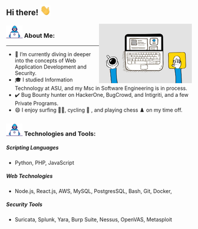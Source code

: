 ## Hi there! <img src="Assets/Hi.gif" width="29px">

<img align="right" src="Assets/6M8G.gif" width="50%" title="Intro Card" alt="Intro Card">

### <img src="Assets/Developer.gif" width="45px"> About Me:
---
- 🔭  I’m currently diving in deeper into the concepts of Web Application Development and Security.
- 🎓  I studied Information Technology at ASU, and my Msc in Software Engineering is in process.
- ✔️ Bug Bounty hunter on HackerOne, BugCrowd, and Intigriti, and a few Private Programs.
- 😄  I enjoy surfing 🏄‍♂️, cycling 🚴 , and playing chess ♟️ on my time off.
 
### <img src="Assets/Developer.gif" width="45px"> Technologies and Tools:
##### Scripting Languages
   - Python, PHP, JavaScript
##### Web Technologies
   - Node.js, React.js, AWS, MySQL, PostgresSQL, Bash, Git, Docker,
##### Security Tools
   - Suricata, Splunk, Yara, Burp Suite, Nessus, OpenVAS, Metasploit
